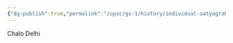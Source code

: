 ```yaml
---
{"dg-publish":true,"permalink":"/upsc/gs-1/history/individual-satyagraha/","dgHomeLink":true,"dgPassFrontmatter":false}
---
```


Chalo Delhi
